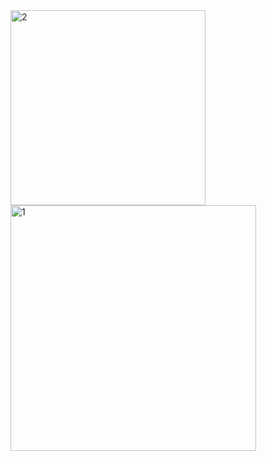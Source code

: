 <img width="312" alt="2" src="https://github.com/user-attachments/assets/ecf0eb2e-1554-42a1-85a2-16db0002fb79" />
<br>
<img width="393" alt="1" src="https://github.com/user-attachments/assets/b487ae49-d085-4aaf-8458-541507963f38" />
